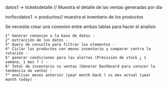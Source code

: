 

datos1 -> ticketsdetalle // Muestra el detalle de las ventas generadas por dia

invfiscdatos1 -> productos// muestra el inventario de los productos



Se necesita crear una conexion entre ambas tablas para hacer el analisis


	1° Generar conexion a la base de datos -
	2° extracción de los datos -
	3° Query de consulta para filtrar los elementos -
	4° Ciclar los productos con menos inventario y comparar contra la rotación -
	5° generar condiciones para las alertas (Previsión de stock ¿ 1 semana, 1 mes ? ) -
	6° Total de inventario vs ventas (Generar Dashboard para conocer la tendencia de venta) -
	7° analisar meses anterior (year month back ) vs mes actual (year month today) -
	